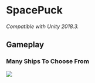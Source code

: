 # SpacePuck
*Compatible with Unity 2018.3.*

## Gameplay
### Many Ships To Choose From
![](SelectingShips.gif)
